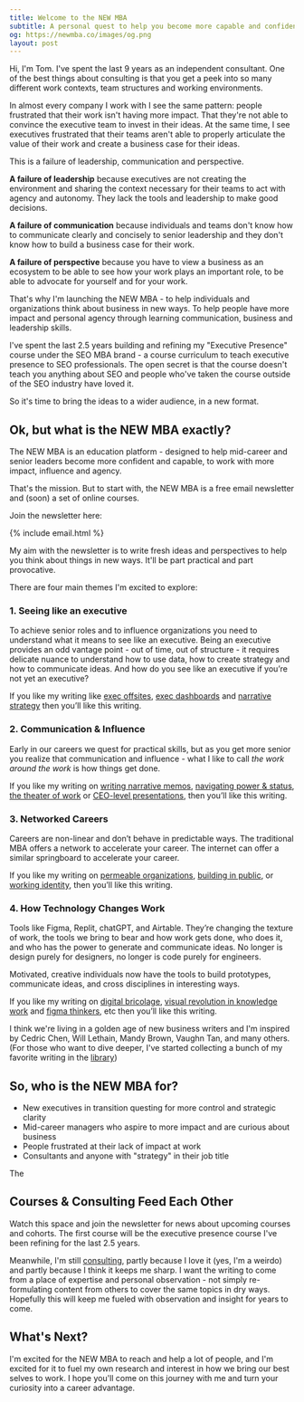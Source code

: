 ```yaml
---
title: Welcome to the NEW MBA
subtitle: A personal quest to help you become more capable and confident at work
og: https://newmba.co/images/og.png
layout: post
---
```


Hi, I'm Tom. I've spent the last 9 years as an independent consultant. One of the best things about consulting is that you get a peek into so many different work contexts, team structures and working environments.

In almost every company I work with I see the same pattern: people frustrated that their work isn't having more impact. That they're not able to convince the executive team to invest in their ideas. At the same time, I see executives frustrated that their teams aren't able to properly articulate the value of their work and create a business case for their ideas.

This is a failure of leadership, communication and perspective.

**A failure of leadership** because executives are not creating the environment and sharing the context necessary for their teams to act with agency and autonomy. They lack the tools and leadership to make good decisions.

**A failure of communication** because individuals and teams don't know how to communicate clearly and concisely to senior leadership and they don't know how to build a business case for their work.

**A failure of perspective** because you have to view a business as an ecosystem to be able to see how your work plays an important role, to be able to advocate for yourself and for your work.

That's why I'm launching the NEW MBA - to help individuals and organizations think about business in new ways. To help people have more impact and personal agency through learning communication, business and leadership skills.


I've spent the last 2.5 years building and refining my "Executive Presence" course under the SEO MBA brand - a course curriculum to teach executive presence to SEO professionals. The open secret is that the course doesn't teach you anything about SEO and people who've taken the course outside of the SEO industry have loved it.

So it's time to bring the ideas to a wider audience, in a new format.

## Ok, but what is the NEW MBA exactly?

The NEW MBA is an education platform - designed to help mid-career and senior leaders become more confident and capable, to work with more impact, influence and agency.

That's the mission. But to start with, the NEW MBA is a free email newsletter and (soon) a set of online courses.

Join the newsletter here:

{% include email.html %}

My aim with the newsletter is to write fresh ideas and perspectives to help you think about things in new ways. It'll be part practical and part provocative.

There are four main themes I'm excited to explore:

### 1. Seeing like an executive

To achieve senior roles and to influence organizations you need to understand what it means to see like an executive. Being an executive provides an odd vantage point - out of time, out of structure - it requires delicate nuance to understand how to use data, how to create strategy and how to communicate ideas. And how do you see like an executive if you’re not yet an executive?

If you like my writing like [exec offsites](https://tomcritchlow.com/2022/10/06/exec-offsites/), [exec dashboards](https://tomcritchlow.com/2022/05/06/executive-dashboards/) and [narrative strategy](https://tomcritchlow.com/2020/02/20/narrative-strategy/) then you’ll like this writing.

### 2. Communication & Influence

Early in our careers we quest for practical skills, but as you get more senior you realize that communication and influence - what I like to call *the work around the work* is how things get done. 

If you like my writing on [writing narrative memos](https://newsletter.seomba.com/p/how-to-write-an-amazon-style-narrative), [navigating power & status](https://tomcritchlow.com/2020/06/24/navigating-power-status/), [the theater of work](https://tomcritchlow.com/2019/11/18/yes-and/) or [CEO-level presentations](https://newsletter.seomba.com/p/presenting-to-the-ceo-in-5-slides), then you’ll like this writing.

### 3. Networked Careers

Careers are non-linear and don’t behave in predictable ways. The traditional MBA offers a network to accelerate your career. The internet can offer a similar springboard to accelerate your career.

If you like my writing on [permeable organizations](https://littlefutures.substack.com/p/lf12-permeable-organizations), [building in public](https://tomcritchlow.com/2020/07/23/thinking-in-public/), or [working identity](https://littlefutures.substack.com/p/lf10-permissionless-identities), then you’ll like this writing.

### 4. How Technology Changes Work

Tools like Figma, Replit, chatGPT, and Airtable. They’re changing the texture of work, the tools we bring to bear and how work gets done, who does it, and who has the power to generate and communicate ideas. No longer is design purely for designers, no longer is code purely for engineers.

Motivated, creative individuals now have the tools to build prototypes, communicate ideas, and cross disciplines in interesting ways.

If you like my writing on [digital bricolage](https://tomcritchlow.com/2023/01/20/digital-bricolage/), [visual revolution in knowledge work](https://newsletter.seomba.com/p/the-visual-revolution-in-knowledge) and [figma thinkers](https://figmathinkers.com/), etc then you’ll like this writing.


I think we're living in a golden age of new business writers and I'm inspired by Cedric Chen, Will Lethain, Mandy Brown, Vaughn Tan, and many others. (For those who want to dive deeper, I've started collecting a bunch of my favorite writing in the [library](/library))

## So, who is the NEW MBA for?

* New executives in transition questing for more control and strategic clarity
* Mid-career managers who aspire to more impact and are curious about business
* People frustrated at their lack of impact at work
* Consultants and anyone with "strategy" in their job title

The 


## Courses & Consulting Feed Each Other

Watch this space and join the newsletter for news about upcoming courses and cohorts. The first course will be the executive presence course I've been refining for the last 2.5 years. 

Meanwhile, I'm still [consulting](/consulting), partly because I love it (yes, I'm a weirdo) and partly because I think it keeps me sharp. I want the writing to come from a place of expertise and personal observation - not simply re-formulating content from others to cover the same topics in dry ways. Hopefully this will keep me fueled with observation and insight for years to come.

## What's Next?

I'm excited for the NEW MBA to reach and help a lot of people, and I'm excited for it to fuel my own research and interest in how we bring our best selves to work. I hope you'll come on this journey with me and turn your curiosity into a career advantage.